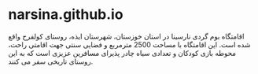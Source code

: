 # narsina.github.io
اقامتگاه بوم گردی نارسینا در استان خوزستان، شهرستان ایذه، روستای کولفرح واقع شده است. این اقامتگاه با مساحت 2500 مترمربع و فضایی سنتی جهت اقامتی راحت، محوطه بازی کودکان و تعدادی سیاه چادر پذیرای مسافرین عزیزی است که به این روستای تاریخی سفر می کنند.
